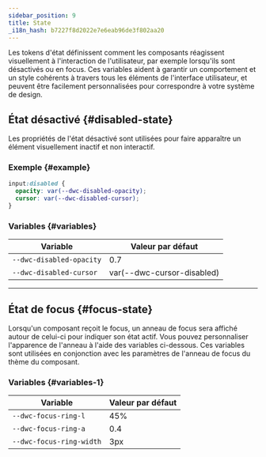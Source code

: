 ```yaml
---
sidebar_position: 9
title: State
_i18n_hash: b7227f8d2022e7e6eab96de3f802aa20
---
```

Les tokens d'état définissent comment les composants réagissent visuellement à l'interaction de l'utilisateur, par exemple lorsqu'ils sont désactivés ou en focus. Ces variables aident à garantir un comportement et un style cohérents à travers tous les éléments de l'interface utilisateur, et peuvent être facilement personnalisées pour correspondre à votre système de design.

## État désactivé {#disabled-state}
Les propriétés de l'état désactivé sont utilisées pour faire apparaître un élément visuellement inactif et non interactif.

### Exemple {#example}

```css
input:disabled {
  opacity: var(--dwc-disabled-opacity);
  cursor: var(--dwc-disabled-cursor);
}
```

### Variables {#variables}

| **Variable**             | **Valeur par défaut**      |
|--------------------------|----------------------------|
| `--dwc-disabled-opacity` | 0.7                        |
| `--dwc-disabled-cursor`  | var(--dwc-cursor-disabled) |

---

## État de focus {#focus-state}

Lorsqu'un composant reçoit le focus, un anneau de focus sera affiché autour de celui-ci pour indiquer son état actif. Vous pouvez personnaliser l'apparence de l'anneau à l'aide des variables ci-dessous. Ces variables sont utilisées en conjonction avec les paramètres de l'anneau de focus du thème du composant.

### Variables {#variables-1}

| **Variable**              | **Valeur par défaut** |
|---------------------------|-----------------------|
| `--dwc-focus-ring-l`      | 45%                   |
| `--dwc-focus-ring-a`      | 0.4                   |
| `--dwc-focus-ring-width`  | 3px                   |
